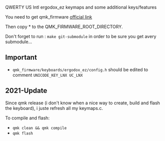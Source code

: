 QWERTY US Intl ergodox_ez keymaps and some additional keys/features

You need to get qmk_firmware [official link](https://docs.qmk.fm/#/?id=how-to-get-it)

Then copy * to the QMK_FIRMWARE_ROOT_DIRECTORY.

Don't forget to run : `make git-submodule` in order to be sure you get avery submodule...

## Important

- `qmk_firmware/keyboards/ergodox_ez/config.h` should be edited to comment `UNICODE_KEY_LNX UC_LNX`

## 2021-Update

Since qmk release (i don't know when a nice way to create, build and flash the keyboard), i juste refresh all my keymaps.c.

To compile and flash:

- `qmk clean && qmk compile`
- `qmk flash`
